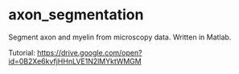 # axon_segmentation
Segment axon and myelin from microscopy data. Written in Matlab.

Tutorial: https://drive.google.com/open?id=0B2Xe6kvfjHHnLVE1N2lMYktWMGM
